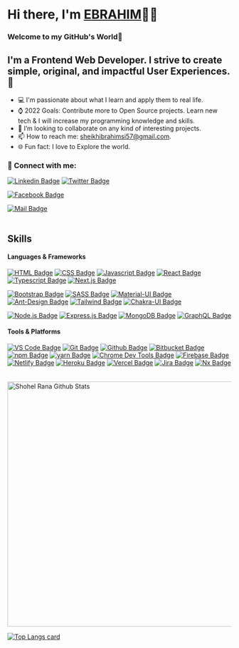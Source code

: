 # Hi there, I'm [EBRAHIM][website]👨‍💻

### Welcome to my GitHub's World👋

## I'm a Frontend Web Developer. I strive to create simple, original, and impactful User Experiences.🚀

- 💻 I'm passionate about what I learn and apply them to real life.
- ⌚ 2022 Goals: Contribute more to Open Source projects. Learn new tech & I will increase my programming knowledge and skills.
- 👯 I’m looking to collaborate on any kind of interesting projects.
- 📫 How to reach me: sheikhibrahimsi57@gmail.com.
- 🌐 Fun fact: I love to Explore the world.

### 🤝 Connect with me:

[![Linkedin Badge](https://img.shields.io/badge/LinkedIn-0077B5?style=for-the-badge&logo=linkedin&logoColor=white)](https://www.linkedin.com/in/sheikh-ebrahim-si-63336b259/)
[![Twitter Badge](https://img.shields.io/badge/Twitter-1DA1F2?style=for-the-badge&logo=twitter&logoColor=white)](https://twitter.com/Shohelranabaig) 

[![Facebook Badge](https://img.shields.io/badge/Facebook-1877F2?style=for-the-badge&logo=facebook&logoColor=white)](https://web.facebook.com/profile.php?id=100014698564964) 

[![Mail Badge](https://img.shields.io/badge/Gmail-D14836?style=for-the-badge&logo=gmail&logoColor=white)](mailto:sheikhibrahimsi57@gmail.com)
<br />
<br />

## Skills

#### Languages & Frameworks

[![HTML Badge](https://img.shields.io/badge/HTML-E34F26?style=for-the-badge&logo=html5&logoColor=white)](#)
[![CSS Badge](https://img.shields.io/badge/CSS-1572B6?style=for-the-badge&logo=css3&logoColor=white)](#)
[![Javascript Badge](https://img.shields.io/badge/JavaScript-F0DB4F?style=for-the-badge&logo=javascript&logoColor=black)](#)
[![React Badge](https://img.shields.io/badge/-React-61DBFB?style=for-the-badge&logo=react&logoColor=black)](#)
[![Typescript Badge](https://img.shields.io/badge/TypeScript-3178c6?style=for-the-badge&logo=typescript&logoColor=white)](#)
[![Next.js Badge](https://img.shields.io/badge/next.js-000000?style=for-the-badge&logo=nextdotjs&logoColor=white)](#)

[![Bootstrap Badge](https://img.shields.io/badge/Bootstrap-7510F7?style=for-the-badge&logo=bootstrap&logoColor=white)](#)
[![SASS Badge](https://img.shields.io/badge/Sass-CC6699?style=for-the-badge&logo=sass&logoColor=white)](#)
[![Material-UI Badge](https://img.shields.io/badge/Material%20UI-007FFF?style=for-the-badge&logo=mui&logoColor=white)](#)
[![Ant-Design Badge](https://img.shields.io/badge/Ant%20Design-007FFF?style=for-the-badge&logo=antdesign&logoColor=ff0000)](#)
[![Tailwind Badge](https://img.shields.io/badge/Tailwind%20CSS-29A5E9?style=for-the-badge&logo=tailwindcss&logoColor=white)](#)
[![Chakra-UI Badge](https://img.shields.io/badge/Chakra%20UI-007?style=for-the-badge&logo=chakraui&logoColor=4FD1C5)](#)

[![Node.js Badge](https://img.shields.io/badge/Node.js-339933?style=for-the-badge&logo=nodedotjs&logoColor=white)](#)
[![Express.js Badge](https://img.shields.io/badge/Express.js-000000?style=for-the-badge&logo=express&logoColor=white)](#)
[![MongoDB Badge](https://img.shields.io/badge/MongoDB-4EA94B?style=for-the-badge&logo=mongodb&logoColor=white)](#)
[![GraphQL Badge](https://img.shields.io/badge/GraphQl-E10098?style=for-the-badge&logo=graphql&logoColor=white)](#)

#### Tools & Platforms

[![VS Code Badge](https://img.shields.io/badge/VS_Code-0078D4?style=for-the-badge&logo=visual%20studio%20code&logoColor=white)](#)
[![Git Badge](https://img.shields.io/badge/GIT-E44C30?style=for-the-badge&logo=git&logoColor=white)](#)
[![Github Badge](https://img.shields.io/badge/GitHub-000000?style=for-the-badge&logo=github&logoColor=white)](#)
[![Bitbucket Badge](https://img.shields.io/badge/Bitbucket-0747A6?style=for-the-badge&logo=bitbucket&logoColor=white)](#)
[![npm Badge](https://img.shields.io/badge/npm-CB3837?style=for-the-badge&logo=npm&logoColor=white)](#)
[![yarn Badge](https://img.shields.io/badge/YARN-cc?style=for-the-badge&logo=yarn&logoColor=white)](#)
[![Chrome Dev Tools Badge](https://img.shields.io/badge/Chrome_Dev_Tools-4285F4?style=for-the-badge&logo=Google-chrome&logoColor=white)](#)
[![Firebase Badge](https://img.shields.io/badge/firebase-ffca28?style=for-the-badge&logo=firebase&logoColor=black)](#)
[![Netlify Badge](https://img.shields.io/badge/Netlify-00C7B7?style=for-the-badge&logo=netlify&logoColor=white)](#)
[![Heroku Badge](https://img.shields.io/badge/Heroku-79589F?style=for-the-badge&logo=heroku&logoColor=white)](#)
[![Vercel Badge](https://img.shields.io/badge/Vercel-000000?style=for-the-badge&logo=vercel&logoColor=white)](#)
[![Jira Badge](https://img.shields.io/badge/Jira-0052CC?style=for-the-badge&logo=Jira&logoColor=white)](#)
[![Nx Badge](https://img.shields.io/badge/Nx-143157?style=for-the-badge&logo=nx&logoColor=white)](#)
<br />
<br />
<br />
<img width="550px" alt="Shohel Rana Github Stats"  src="https://github-readme-stats.vercel.app/api?username=Shohelrana63&show_icons=true&theme=radical"/>

[![Top Langs card](https://github-readme-stats.vercel.app/api/top-langs/?username=Shohelrana63&card_width=550&theme=radical)](https://github.com/Shohelrana63)

[website]: https://shohelrana.netlify.app/
[medium]: https://medium.com/@shohelranaBaig
[linkedin]: https://www.linkedin.com/in/shohelranabaig/

[webdevplaylist]: https://shohelrana.netlify.app/
[jsplaylist]: https://shohelrana.netlify.app/
[cssplaylist]: https://shohelrana.netlify.app/
[reactplaylist]: https://shohelrana.netlify.app/
